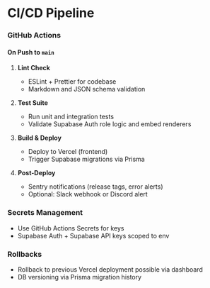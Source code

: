 # CI/CD Pipeline

### GitHub Actions

#### On Push to `main`
1. **Lint Check**
   - ESLint + Prettier for codebase
   - Markdown and JSON schema validation

2. **Test Suite**
   - Run unit and integration tests
   - Validate Supabase Auth role logic and embed renderers

3. **Build & Deploy**
   - Deploy to Vercel (frontend)
   - Trigger Supabase migrations via Prisma

4. **Post-Deploy**
   - Sentry notifications (release tags, error alerts)
   - Optional: Slack webhook or Discord alert

### Secrets Management
- Use GitHub Actions Secrets for keys
- Supabase Auth + Supabase API keys scoped to env

### Rollbacks
- Rollback to previous Vercel deployment possible via dashboard
- DB versioning via Prisma migration history
